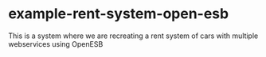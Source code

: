 # example-rent-system-open-esb
This is a system where we are recreating a rent system of cars with multiple webservices using OpenESB
